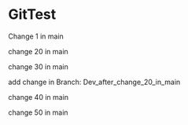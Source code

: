 # GitTest

Change 1 in main

change 20 in main

change 30 in main

add change in Branch: Dev_after_change_20_in_main

change 40 in main

change 50 in main